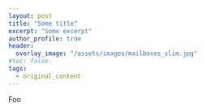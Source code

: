 ```yaml
---
layout: post
title: "Some title"
excerpt: "Some excerpt"
author_profile: true
header:
  overlay_image: "/assets/images/mailboxes_slim.jpg"
#toc: false
tags:
  - original_content
---
```


Foo